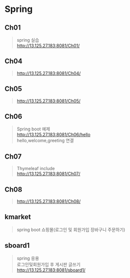 # Spring
## Ch01
> spring 실습   
>http://13.125.27.183:8081/Ch01/
## Ch04   
>http://13.125.27.183:8081/Ch04/
## Ch05   
>http://13.125.27.183:8081/Ch05/   
## Ch06   
>Spring boot 예제   
>http://13.125.27.183:8081/Ch06/hello  
hello,welcome,greeting 연결   
## Ch07   
>Thymeleaf include   
>http://13.125.27.183:8081/Ch07/   
## Ch08
>http://13.125.27.183:8081/Ch08/
##  kmarket
>spring boot 쇼핑몰(로그인 및 회원가입 장바구니 주문하기)   
>
## sboard1
>spring 응용   
>로그인및회원가입 후 게시판 글쓰기   
>http://13.125.27.183:8081/sboard1/   

